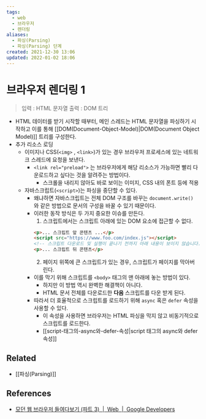 ```yaml
---
tags:
  - web
  - 브라우저
  - 렌더링
aliases:
  - 파싱(Parsing)
  - 파싱(Parsing) 단계
created: 2021-12-30 13:06
updated: 2022-01-02 18:06
---
```


# 브라우저 렌더링 1

> 입력 : HTML 문자열
> 출력 : DOM 트리

- HTML 데이터를 받기 시작할 때부터, 메인 스레드는 HTML 문자열을 파싱하기 시작하고 이를 통해 [[DOM(Document-Object-Model)|DOM(Document Object Model)]] 트리를 구성한다.
- 추가 리소스 로딩
  - 이미지나 CSS(`<img>` , `<link>`)가 있는 경우 브라우저 프로세스에 있는 네트워크 스레드에 요청을 보낸다.
    - `<link rel="preload">` 는 브라우저에게 해당 리소스가 가능하면 빨리 다운로드하고 싶다는 것을 알려주는 방법이다.
      - 스크롤을 내리지 않아도 바로 보이는 이미지, CSS 내의 폰트 등에 적용
  - 자바스크립트(`<script>`)는 파싱을 중단할 수 있다.
    - 왜냐하면 자바스크립트는 전체 DOM 구조를 바꾸는 `document.write()` 와 같은 방법으로 문서의 구성을 바꿀 수 있기 때문이다.
    - 이러한 동작 방식은 두 가지 중요한 이슈를 만든다.
      1.  스크립트에서는 스크립트 아래에 있는 DOM 요소에 접근할 수 없다.
      ```html
      <p>... 스크립트 앞 콘텐츠 ...</p>
      <script src="https://www.foo.com/index.js"></script>
      <!-- 스크립트 다운로드 및 실행이 끝나기 전까지 아래 내용이 보이지 않습니다. -->
      <p>... 스크립트 뒤 콘텐츠</p>
      ```
      2.  페이지 위쪽에 큰 스크립트가 있는 경우, 스크립트가 페이지를 막아버린다.
    - 이를 막기 위해 스크립트를 `<body>` 태그의 맨 아래에 놓는 방법이 있다.
      - 하지만 이 방법 역시 완벽한 해결책이 아니다.
      - HTML 문서 전체를 다운로드한 **다음** 스크립트를 다운 받게 된다.
    - 따라서 더 효율적으로 스크립트를 로드하기 위해 `async` 혹은 `defer` 속성을 사용할 수 있다.
      - 이 속성을 사용하면 브라우저는 HTML 파싱을 막지 않고 비동기적으로 스크립트를 로드한다.
      - [[script-태그의-async와-defer-속성|script 태그의 async와 defer 속성]]

## Related

- [[파싱(Parsing)]]

## References

- [모던 웹 브라우저 들여다보기 (파트 3)  |  Web  |  Google Developers](https://developers.google.com/web/updates/2018/09/inside-browser-part3?hl=ko#%ED%8C%8C%EC%8B%B1)
